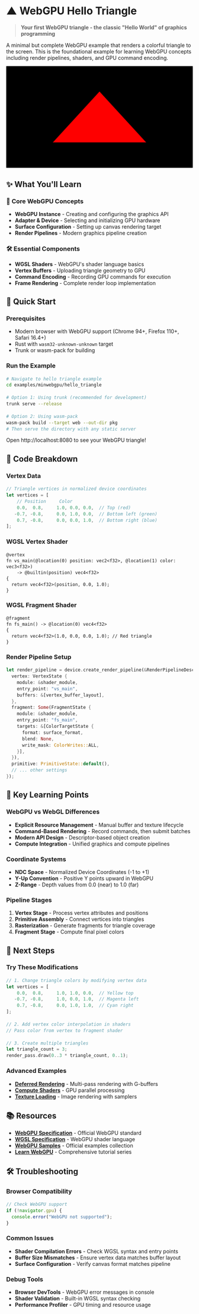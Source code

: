 # ▲ WebGPU Hello Triangle

> **Your first WebGPU triangle - the classic "Hello World" of graphics programming**

A minimal but complete WebGPU example that renders a colorful triangle to the screen. This is the foundational example for learning WebGPU concepts including render pipelines, shaders, and GPU command encoding.

![WebGPU Triangle](./showcase.jpg)

## ✨ What You'll Learn

### 🎯 **Core WebGPU Concepts**
- **WebGPU Instance** - Creating and configuring the graphics API
- **Adapter & Device** - Selecting and initializing GPU hardware
- **Surface Configuration** - Setting up canvas rendering target
- **Render Pipelines** - Modern graphics pipeline creation

### 🛠️ **Essential Components**
- **WGSL Shaders** - WebGPU's shader language basics
- **Vertex Buffers** - Uploading triangle geometry to GPU
- **Command Encoding** - Recording GPU commands for execution
- **Frame Rendering** - Complete render loop implementation

## 🚀 Quick Start

### Prerequisites
- Modern browser with WebGPU support (Chrome 94+, Firefox 110+, Safari 16.4+)
- Rust with `wasm32-unknown-unknown` target
- Trunk or wasm-pack for building

### Run the Example
```bash
# Navigate to hello triangle example
cd examples/minwebgpu/hello_triangle

# Option 1: Using trunk (recommended for development)
trunk serve --release

# Option 2: Using wasm-pack
wasm-pack build --target web --out-dir pkg
# Then serve the directory with any static server
```

Open http://localhost:8080 to see your WebGPU triangle!

## 🔧 Code Breakdown

### Vertex Data
```rust
// Triangle vertices in normalized device coordinates
let vertices = [
    // Position     Color
    0.0,  0.8,     1.0, 0.0, 0.0,  // Top (red)
   -0.7, -0.8,     0.0, 1.0, 0.0,  // Bottom left (green)  
    0.7, -0.8,     0.0, 0.0, 1.0,  // Bottom right (blue)
];
```

### WGSL Vertex Shader
```wgsl
@vertex
fn vs_main(@location(0) position: vec2<f32>, @location(1) color: vec3<f32>) 
    -> @builtin(position) vec4<f32> 
{
  return vec4<f32>(position, 0.0, 1.0);
}
```

### WGSL Fragment Shader
```wgsl
@fragment  
fn fs_main() -> @location(0) vec4<f32> 
{
  return vec4<f32>(1.0, 0.0, 0.0, 1.0); // Red triangle
}
```

### Render Pipeline Setup
```rust
let render_pipeline = device.create_render_pipeline(&RenderPipelineDescriptor {
  vertex: VertexState {
    module: &shader_module,
    entry_point: "vs_main",
    buffers: &[vertex_buffer_layout],
  },
  fragment: Some(FragmentState {
    module: &shader_module,
    entry_point: "fs_main", 
    targets: &[ColorTargetState {
      format: surface_format,
      blend: None,
      write_mask: ColorWrites::ALL,
    }],
  }),
  primitive: PrimitiveState::default(),
  // ... other settings
});
```

## 🎯 Key Learning Points

### WebGPU vs WebGL Differences
- **Explicit Resource Management** - Manual buffer and texture lifecycle
- **Command-Based Rendering** - Record commands, then submit batches
- **Modern API Design** - Descriptor-based object creation
- **Compute Integration** - Unified graphics and compute pipelines

### Coordinate Systems
- **NDC Space** - Normalized Device Coordinates (-1 to +1)
- **Y-Up Convention** - Positive Y points upward in WebGPU
- **Z-Range** - Depth values from 0.0 (near) to 1.0 (far)

### Pipeline Stages
1. **Vertex Stage** - Process vertex attributes and positions
2. **Primitive Assembly** - Connect vertices into triangles
3. **Rasterization** - Generate fragments for triangle coverage
4. **Fragment Stage** - Compute final pixel colors

## 🔗 Next Steps

### Try These Modifications
```rust
// 1. Change triangle colors by modifying vertex data
let vertices = [
    0.0,  0.8,     1.0, 1.0, 0.0,  // Yellow top
   -0.7, -0.8,     1.0, 0.0, 1.0,  // Magenta left
    0.7, -0.8,     0.0, 1.0, 1.0,  // Cyan right
];

// 2. Add vertex color interpolation in shaders
// Pass color from vertex to fragment shader

// 3. Create multiple triangles
let triangle_count = 3;
render_pass.draw(0..3 * triangle_count, 0..1);
```

### Advanced Examples
- **[Deferred Rendering](../deffered_rendering/)** - Multi-pass rendering with G-buffers
- **[Compute Shaders](../compute_particles/)** - GPU parallel processing
- **[Texture Loading](../textured_quad/)** - Image rendering with samplers

## 📚 Resources

- **[WebGPU Specification](https://gpuweb.github.io/gpuweb/)** - Official WebGPU standard
- **[WGSL Specification](https://gpuweb.github.io/gpuweb/wgsl/)** - WebGPU shader language
- **[WebGPU Samples](https://webgpu.github.io/webgpu-samples/)** - Official examples collection
- **[Learn WebGPU](https://eliemichel.github.io/LearnWebGPU/)** - Comprehensive tutorial series

## 🛠️ Troubleshooting

### Browser Compatibility
```javascript
// Check WebGPU support
if (!navigator.gpu) {
  console.error("WebGPU not supported");
}
```

### Common Issues
- **Shader Compilation Errors** - Check WGSL syntax and entry points
- **Buffer Size Mismatches** - Ensure vertex data matches buffer layout
- **Surface Configuration** - Verify canvas format matches pipeline

### Debug Tools
- **Browser DevTools** - WebGPU error messages in console
- **Shader Validation** - Built-in WGSL syntax checking
- **Performance Profiler** - GPU timing and resource usage

